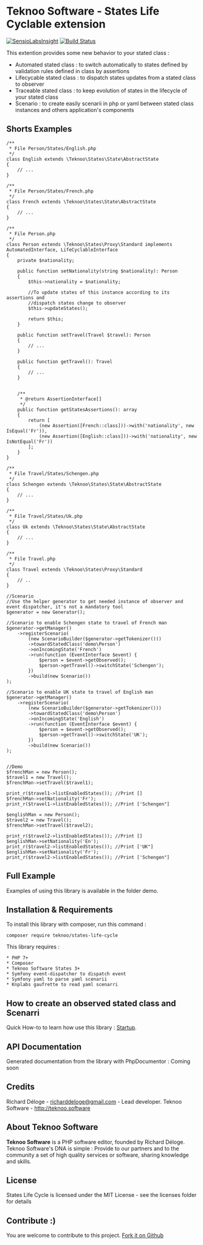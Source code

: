 Teknoo Software - States Life Cyclable extension
================================================

[![SensioLabsInsight](https://insight.sensiolabs.com/projects/cee11d43-81b1-4974-a388-880a532a2c4f/mini.png)](https://insight.sensiolabs.com/projects/cee11d43-81b1-4974-a388-880a532a2c4f) [![Build Status](https://travis-ci.org/TeknooSoftware/states-life-cycle.svg?branch=master)](https://travis-ci.org/TeknooSoftware/states-life-cycle)

This extention provides some new behavior to your stated class :
- Automated stated class : to switch automatically to states defined by validation rules defined in class by assertions
- Lifecycable stated class : to dispatch states updates from a stated class to observer
- Traceable stated class : to keep evolution of states in the lifecycle of your stated class
- Scenario : to create easily scenarii in php or yaml between stated class instances and others application's components

Shorts Examples
---------------

    /**
     * File Person/States/English.php
     */
    class English extends \Teknoo\States\State\AbstractState 
    {
        // ...
    }
    
    /**
     * File Person/States/French.php
     */
    class French extends \Teknoo\States\State\AbstractState 
    {
        // ...
    }
    
    /**
     * File Person.php
     */
    class Person extends \Teknoo\States\Proxy\Standard implements AutomatedInterface, LifeCyclableInterface
    {
        private $nationality;
        
        public function setNationality(string $nationality): Person 
        {
            $this->nationality = $nationality;
            
            //To update states of this instance according to its assertions and
            //dispatch states change to observer
            $this->updateStates();
            
            return $this;
        }
    
        public function setTravel(Travel $travel): Person
        {
            // ...
        }
        
        public function getTravel(): Travel
        {
            // ...
        }
        
       
        /**
         * @return AssertionInterface[]
         */
        public function getStatesAssertions(): array
        {
            return [
                (new Assertion([French::class]))->with('nationality', new IsEqual('Fr')),
                (new Assertion([English::class]))->with('nationality', new IsNotEqual('Fr'))
            ];
        }
    }
    
    /**
     * File Travel/States/Schengen.php
     */
    class Schengen extends \Teknoo\States\State\AbstractState 
    {
        // ...
    }
    
    /**
     * File Travel/States/Uk.php
     */
    class Uk extends \Teknoo\States\State\AbstractState 
    {
        // ...
    }
    
    /**
     * File Travel.php
     */
    class Travel extends \Teknoo\States\Proxy\Standard 
    {
        // ..
    }
    
    //Scenario
    //Use the helper generator to get needed instance of observer and event dispatcher, it's not a mandatory tool
    $generator = new Generator();

    //Scenario to enable Schengen state to travel of French man
    $generator->getManager()
        ->registerScenario(
            (new ScenarioBuilder($generator->getTokenizer()))
            ->towardStatedClass('demo\Person')
            ->onIncomingState('French')
            ->run(function (EventInterface $event) {
                $person = $event->getObserved();
                $person->getTravel()->switchState('Schengen');
            })
            ->build(new Scenario())
    );
    
    //Scenario to enable UK state to travel of English man
    $generator->getManager()
        ->registerScenario(
            (new ScenarioBuilder($generator->getTokenizer()))
            ->towardStatedClass('demo\Person')
            ->onIncomingState('English')
            ->run(function (EventInterface $event) {
                $person = $event->getObserved();
                $person->getTravel()->switchState('UK');
            })
            ->build(new Scenario())
    );
    
    
    //Demo
    $frenchMan = new Person();
    $travel1 = new Travel();
    $frenchMan->setTravel($travel1);
    
    print_r($travel1->listEnabledStates()); //Print []
    $frenchMan->setNationality('Fr');
    print_r($travel1->listEnabledStates()); //Print ['Schengen"]
    
    $englishMan = new Person();
    $travel2 = new Travel();
    $frenchMan->setTravel($travel2);
    
    print_r($travel2->listEnabledStates()); //Print []
    $englishMan->setNationality('En');
    print_r($travel2->listEnabledStates()); //Print ['UK"]
    $englishMan->setNationality('Fr');
    print_r($travel2->listEnabledStates()); //Print ['Schengen"]
    
    

Full Example
------------
Examples of using this library is available in the folder demo.

Installation & Requirements
---------------------------
To install this library with composer, run this command :

    composer require teknoo/states-life-cycle

This library requires :

    * PHP 7+
    * Composer
    * Teknoo Software States 3+
    * Symfony event-dispatcher to dispatch event
    * Symfony yaml to parse yaml scenarii
    * Knplabs gaufrette to read yaml scenarri

How to create an observed stated class and Scenarri
---------------------------------------------------
Quick How-to to learn how use this library : [Startup](docs/quick-startup.md).

API Documentation
-----------------
Generated documentation from the library with PhpDocumentor : Coming soon

Credits
-------
Richard Déloge - <richarddeloge@gmail.com> - Lead developer.
Teknoo Software - <http://teknoo.software>

About Teknoo Software
---------------------
**Teknoo Software** is a PHP software editor, founded by Richard Déloge. 
Teknoo Software's DNA is simple : Provide to our partners and to the community a set of high quality services or software,
 sharing knowledge and skills.

License
-------
States Life Cycle is licensed under the MIT License - see the licenses folder for details

Contribute :)
-------------

You are welcome to contribute to this project. [Fork it on Github](CONTRIBUTING.md)
